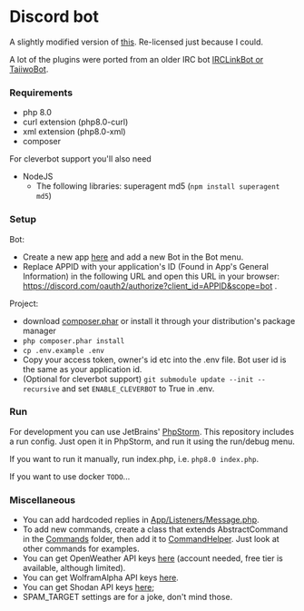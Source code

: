 Discord bot
===

A slightly modified version of [this](https://github.com/svengjohnson/discord-bot). Re-licensed just because I could.

A lot of the plugins were ported from an older IRC bot [IRCLinkBot or TaiiwoBot](https://github.com/Taiiwo/IRCLinkBot).

### Requirements

* php 8.0
* curl extension (php8.0-curl)
* xml extension (php8.0-xml)
* composer

For cleverbot support you'll also need

* NodeJS
    * The following libraries: superagent md5 (`npm install superagent md5`)

### Setup

Bot:

* Create a new app [here](https://discord.com/developers/applications/) and add a new Bot in the Bot menu.
* Replace APPID with your application's ID (Found in App's General Information) in the following URL and open this URL in your browser: https://discord.com/oauth2/authorize?client_id=APPID&scope=bot .

Project:

* download [composer.phar](https://getcomposer.org/download/latest-stable/composer.phar) or install it through your distribution's package manager
* `php composer.phar install`
* `cp .env.example .env`
* Copy your access token, owner's id etc into the .env file. Bot user id is the same as your application id.
* (Optional for cleverbot support) `git submodule update --init --recursive` and set `ENABLE_CLEVERBOT` to True in .env.

### Run

For development you can use JetBrains' [PhpStorm](https://www.jetbrains.com/phpstorm/features/). This repository includes a run config. Just open it in PhpStorm, and run it using the run/debug menu.

If you want to run it manually, run index.php, i.e. `php8.0 index.php`.

If you want to use docker `TODO`...

### Miscellaneous

* You can add hardcoded replies in [App/Listeners/Message.php](./App/Listeners/Message.php).
* To add new commands, create a class that extends AbstractCommand in the [Commands](./App/Commands) folder, then add it to [CommandHelper](./App/Helpers/CommandHelper.php). Just look at other commands for examples.
* You can get OpenWeather API keys [here](https://home.openweathermap.org/api_keys) (account needed, free tier is available, although limited).
* You can get WolframAlpha API keys [here](https://developer.wolframalpha.com/portal/myapps/).
* You can get Shodan API keys [here](https://developer.shodan.io/);
* SPAM_TARGET settings are for a joke, don't mind those.